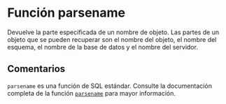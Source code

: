 ﻿---
Autogenerated: true
---

# Función  parsename

Devuelve la parte especificada de un nombre de objeto. Las partes de un objeto que se pueden recuperar son el nombre del objeto, el nombre del esquema, el nombre de la base de datos y el nombre del servidor.

## Comentarios 

`parsename` es una función de SQL estándar. Consulte la documentación completa de la función [`parsename`](https://learn.microsoft.com/es-es/sql/t-sql/functions/parsename-transact-sql) para mayor información.

